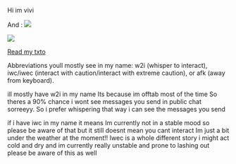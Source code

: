 Hi im vivi

And :
![](https://file.garden/ZoDPf45LLl_qpQ-e/this%20is%20siffrin.png?v=1736233876204)

![](https://komarev.com/ghpvc/?username=girlsrituals&color=lightgrey&style=flat&label=freaks)

[Read my txto](https://txto.eu.org/shift)

Abbreviations youll mostly see in my name: w2i (whisper to interact), iwc/iwec (interact with caution/interact with extreme caution), or afk (away from keyboard). 

ill mostly have w2i in my name Its because im offtab most of the time So theres a 90% chance i wont see messages you send in public chat sorreeyy. So i prefer whispering that way i can see the messages you send

if i have iwc in my name it means Im currently not in a stable mood so please be aware of that but it still doesnt mean you cant interact Im just a bit under the weather at the moment!! Iwec is a whole different story i might act cold and dry and im currently really unstable and prone to lashing out please be aware of this as well
